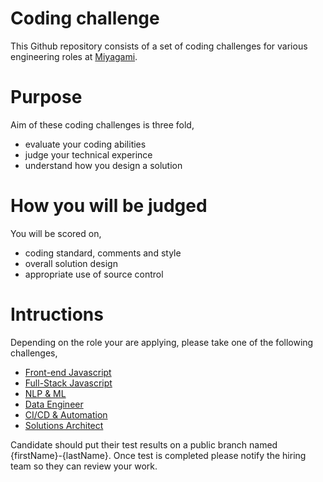 # Coding challenge
This Github repository consists of a set of coding challenges for various engineering roles at [Miyagami](https://www.miyagami.com/).

# Purpose
Aim of these coding challenges is three fold,

- evaluate your coding abilities 
- judge your technical experince
- understand how you design a solution

# How you will be judged
You will be scored on,

- coding standard, comments and style
- overall solution design
- appropriate use of source control

# Intructions
Depending on the role your are applying, please take one of the following challenges,

- [Front-end Javascript]()
- [Full-Stack Javascript](https://github.com/miyagami-com/Coding-Cases/blob/main/Full-Stack.md)
- [NLP & ML]()
- [Data Engineer]()
- [CI/CD & Automation]()
- [Solutions Architect]()


Candidate should put their test results on a public branch named {firstName}-{lastName}. Once test is completed please notify the hiring team so they can review your work.
